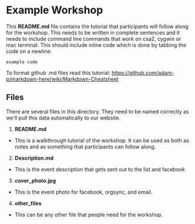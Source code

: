 # Example Workshop
This **README.md** file contains the tutorial that participants will follow along for the workshop. This needs to be written in complete sentences and it needs to include command line commands that work on csa2, cygwin or mac terminal. This should include inline code which is 
done by tabbing the code on a newline:

	example code

To format github .md files read this tutorial: https://github.com/adam-p/markdown-here/wiki/Markdown-Cheatsheet

## Files

There are several files in this directory. They need to be named correctly as we'll pull this data automatically to our website.

1. **README.md**
  * This is a walkthrough tutorial of the workshop. It can be used as both as notes and as something that participants can follow along.
2. **Description.md**
  * This is the event description that gets sent out to the list and facebook
3. **cover_photo.jpg**
  * This is the event photo for facebook, orgsync, and email.
4. **other_files**
  * This can be any other file that people need for the workshop.

